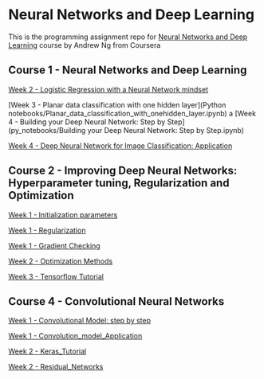 # Neural Networks and Deep Learning

This is the programming assignment repo for [Neural Networks and Deep Learning](https://www.coursera.org/learn/neural-networks-deep-learning) course by Andrew Ng from Coursera

## Course 1 - Neural Networks and Deep Learning
[Week 2 - Logistic Regression with a Neural Network mindset](Python_notebooks/Logistic_Regression_with_a_Neural_Network_mindset.ipynb)

[Week 3 - Planar data classification with one hidden layer](Python notebooks/Planar_data_classification_with_onehidden_layer.ipynb)
a
[Week 4 - Building your Deep Neural Network: Step by Step](py_notebooks/Building your Deep Neural Network: Step by Step.ipynb)

[Week 4 - Deep Neural Network for Image Classification: Application](Deep+Neural+Network+-+Application.ipynb)


## Course 2 - Improving Deep Neural Networks: Hyperparameter tuning, Regularization and Optimization
[Week 1 - Initialization parameters](Initialization.ipynb)

[Week 1 - Regularization](Regularization_v2a.ipynb)

[Week 1 - Gradient Checking](Gradient+Checking+v1.ipynb)

[Week 2 - Optimization Methods](Optimization_methods_v1b.ipynb)

[Week 3 - Tensorflow Tutorial](TensorFlow_Tutorial_v3b.ipynb)

## Course 4 - Convolutional Neural Networks
[Week 1 - Convolutional Model: step by step](Convolution_model_Step_by_Step_v2a.ipynb)

[Week 1 - Convolution_model_Application](Convolution_model_Application_v1a.ipynb)

[Week 2 - Keras_Tutorial](Keras_Tutorial_v2a.ipynb)

[Week 2 - Residual_Networks](Residual_Networks_v2a.ipynb)
